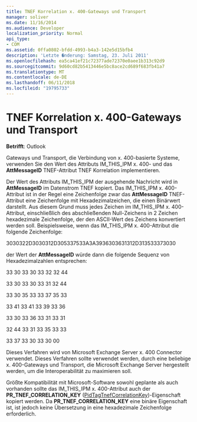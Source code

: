 ```yaml
---
title: TNEF Korrelation x. 400-Gateways und Transport
manager: soliver
ms.date: 11/16/2014
ms.audience: Developer
localization_priority: Normal
api_type:
- COM
ms.assetid: 0ffa0802-bfdd-4993-b4a3-142e5d15bfb4
description: 'Letzte �nderung: Samstag, 23. Juli 2011'
ms.openlocfilehash: ea5ca41ef21c72377ade72370e0aee1b313c92d9
ms.sourcegitcommit: 9d60cd82b5413446e5bc8ace2cd689f683fb41a7
ms.translationtype: MT
ms.contentlocale: de-DE
ms.lasthandoff: 06/11/2018
ms.locfileid: "19795733"
---
```

# <a name="tnef-correlation-in-x400-gateways-and-transports"></a>TNEF Korrelation x. 400-Gateways und Transport

  
  
**Betrifft**: Outlook 
  
Gateways und Transport, die Verbindung von x. 400-basierte Systeme, verwenden Sie den Wert des Attributs IM_THIS_IPM x. 400- und das **AttMessageID** TNEF-Attribut TNEF Korrelation implementieren. 
  
Der Wert des Attributs IM_THIS_IPM der ausgehende Nachricht wird in **AttMessageID** im Datenstrom TNEF kopiert. Das IM_THIS_IPM x. 400-Attribut ist in der Regel eine Zeichenfolge zwar das **AttMessageID** TNEF-Attribut eine Zeichenfolge mit Hexadezimalzeichen, die einen Binärwert darstellt. Aus diesem Grund muss jedes Zeichen im IM_THIS_IPM x. 400-Attribut, einschließlich des abschließenden Null-Zeichens in 2 Zeichen hexadezimale Zeichenfolge, der den ASCII-Wert des Zeichens konvertiert werden soll. Beispielsweise, wenn das IM_THIS_IPM x. 400-Attribut die folgende Zeichenfolge: 
  
3030322D3030312D305337533A3A3936303631312D313533373030
  
der Wert der **AttMessageID** würde dann die folgende Sequenz von Hexadezimalzahlen entsprechen: 
  
33 30 33 30 33 32 32 44
  
33 30 33 30 33 31 32 44
  
33 30 35 33 33 37 35 33
  
33 41 33 41 33 39 33 36
  
33 30 33 36 33 31 33 31
  
32 44 33 31 33 35 33 33
  
33 37 33 30 33 30 00
  
Dieses Verfahren wird von Microsoft Exchange Server x. 400 Connector verwendet. Dieses Verfahren sollte verwendet werden, durch eine beliebige x. 400-Gateways und Transport, die Microsoft Exchange Server hergestellt werden, um die Interoperabilität zu maximieren soll.
  
Größte Kompatibilität mit Microsoft-Software sowohl geplante als auch vorhanden sollte das IM_THIS_IPM x. 400-Attribut auch der **PR_TNEF_CORRELATION_KEY** ([PidTagTnefCorrelationKey](pidtagtnefcorrelationkey-canonical-property.md))-Eigenschaft kopiert werden. Da **PR_TNEF_CORRELATION_KEY** eine binäre Eigenschaft ist, ist jedoch keine Übersetzung in eine hexadezimale Zeichenfolge erforderlich. 
  

